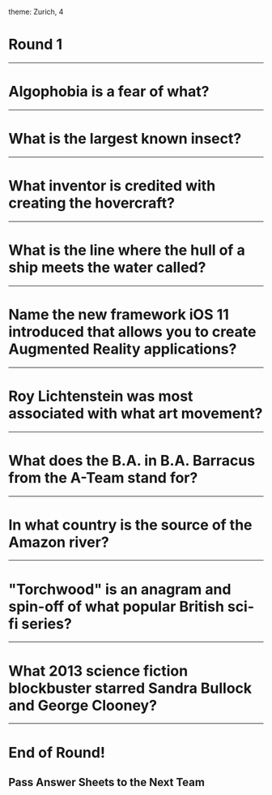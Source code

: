 theme: Zurich, 4

# Round 1

---

# Algophobia is a fear of what?

---

# What is the largest known insect?

---

# What inventor is credited with creating the hovercraft?

---

# What is the line where the hull of a ship meets the water called?

---

# Name the new framework iOS 11 introduced that allows you to create Augmented Reality applications?

---

# Roy Lichtenstein was most associated with what art movement?

---

# What does the B.A. in B.A. Barracus from the A-Team stand for?

---

# In what country is the source of the Amazon river?

---

# "Torchwood" is an anagram and spin-off of what popular British sci-fi series?

---

# What 2013 science fiction blockbuster starred Sandra Bullock and George Clooney?



---

# End of Round!

## Pass Answer Sheets to the Next Team

